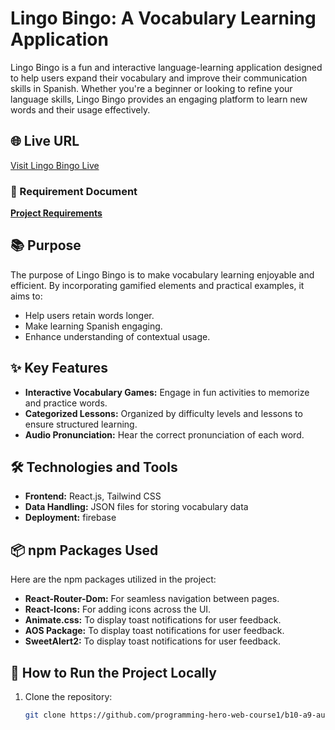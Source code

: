 # Lingo Bingo: A Vocabulary Learning Application

Lingo Bingo is a fun and interactive language-learning application designed to help users expand their vocabulary and improve their communication skills in Spanish. Whether you're a beginner or looking to refine your language skills, Lingo Bingo provides an engaging platform to learn new words and their usage effectively.

## 🌐 Live URL
[Visit Lingo Bingo Live](https://assignment-nine-906cd.web.app/)  


### 📄 Requirement Document
[**Project Requirements**](./src/Components/assets/Assignment-09-003.pdf)

## 📚 Purpose
The purpose of Lingo Bingo is to make vocabulary learning enjoyable and efficient. By incorporating gamified elements and practical examples, it aims to:
- Help users retain words longer.
- Make learning Spanish engaging.
- Enhance understanding of contextual usage.

## ✨ Key Features
- **Interactive Vocabulary Games:** Engage in fun activities to memorize and practice words.
- **Categorized Lessons:** Organized by difficulty levels and lessons to ensure structured learning.
- **Audio Pronunciation:** Hear the correct pronunciation of each word.

## 🛠️ Technologies and Tools
- **Frontend:** React.js, Tailwind CSS
- **Data Handling:** JSON files for storing vocabulary data
- **Deployment:** firebase 
## 📦 npm Packages Used
Here are the npm packages utilized in the project:
- **React-Router-Dom:** For seamless navigation between pages.
- **React-Icons:** For adding icons across the UI.
- **Animate.css:** To display toast notifications for user feedback.
- **AOS Package:** To display toast notifications for user feedback.
- **SweetAlert2:** To display toast notifications for user feedback.


## 🚀 How to Run the Project Locally
1. Clone the repository:
   ```bash
   git clone https://github.com/programming-hero-web-course1/b10-a9-authentication-RaihanSoft.git
